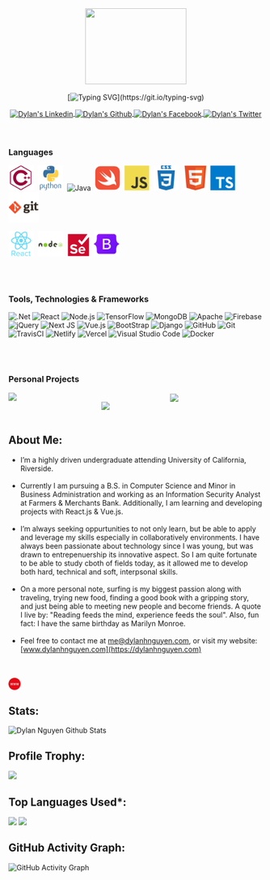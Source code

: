 
<div id="header" align="center">
  
 <img src="https://media.giphy.com/media/dWesBcTLavkZuG35MI/giphy.gif" width="200" height="150"/>
 
[![Typing SVG](https://readme-typing-svg.herokuapp.com?font=comfortaa&color=FFFFF&size=27&width=500&lines=Hi,+I'm+Dylan!;A+computer+science+undergrad..;A+full-stack+developer..;A+cybersecurity+intern..;An+open+source+contributor..;An+entrepreneur+with+both+technical+&+interpersonal+skills!)](https://git.io/typing-svg)


<a href="https://www.linkedin.com/in/dylanhnguyen/">
  <img align="center" alt="Dylan's Linkedin" width="90px" src="https://img.shields.io/badge/Linkedin-0A66C2?style=for-the-badge&logo=Linkedin&logoColor=white" />
</a>
<a href="https://github.com/thedigitalchief">
  <img align="center" alt="Dylan's Github" width="90px" src="https://img.shields.io/badge/Github-181717?style=for-the-badge&logo=Github&logoColor=white" />
</a>
 
<a href="https://www.facebook.com/dylannguyenn/">
  <img align="center" alt="Dylan's Facebook" width="90px" src="https://img.shields.io/badge/Facebook-1877F2?style=for-the-badge&logo=facebook&logoColor=white" />
</a>
  <a href="https://twitter.com/itsdigitalchief">
  <img align="center" alt="Dylan's Twitter" width="90px" src="https://img.shields.io/badge/Twitter-1DA1F2?style=for-the-badge&logo=Twitter&logoColor=white" />
</a>
 
 </div>
  
<br>
<br>

  
### Languages
<div>
  <img src="https://github.com/devicons/devicon/blob/master/icons/cplusplus/cplusplus-line.svg" title="C++" alt="C++" width="50px" height="50px"/>&nbsp;
  <img src="https://github.com/devicons/devicon/blob/master/icons/python/python-original-wordmark.svg" title="Python" alt="Python" width="50px" height="50px"/>&nbsp;
  <img src="[https://github.com/devicons/devicon/blob/master/icons/python/python-original-wordmark.svg](https://github.com/devicons/devicon/blob/master/icons/java/java-original.svg)" title="Java" alt="Java" width="50px" height="50px"/>&nbsp;
  <img src = "https://github.com/devicons/devicon/blob/master/icons/swift/swift-original.svg" title="Swift/SwiftUI" alt="Swift" width="50px" height="50px"/>&nbsp;
  <img src="https://github.com/devicons/devicon/blob/master/icons/javascript/javascript-original.svg" title="JavaScript" alt="JavaScript" width="50px" height="50px"/>&nbsp;
 <img src="https://github.com/devicons/devicon/blob/master/icons/css3/css3-plain-wordmark.svg"  title="CSS3" alt="CSS" width="50px" height="50px"/>&nbsp;
 <img src="https://github.com/devicons/devicon/blob/master/icons/html5/html5-original.svg" title="HTML5" alt="HTML" width="50px" height="50px"/>
 <img src="https://github.com/devicons/devicon/blob/master/icons/typescript/typescript-original.svg" title="TypeScript"  alt="TypeScript" width="50px" height="50px"/>&nbsp;
   <img src="https://github.com/devicons/devicon/blob/master/icons/git/git-original-wordmark.svg" title="Git" alt="Git" width="60px" height="60px"/>&nbsp;

 <img src="https://github.com/devicons/devicon/blob/master/icons/react/react-original-wordmark.svg" title="React" alt="React" width="50px" height="50px"/>&nbsp;
  <img src="https://github.com/devicons/devicon/blob/master/icons/nodejs/nodejs-original-wordmark.svg" title="NodeJS" alt="NodeJS" width="v" height="50px"/>&nbsp;
 <img src="https://github.com/devicons/devicon/blob/master/icons/selenium/selenium-original.svg" title="Selenium" alt="Selenium" width="45px" height="45px"/>&nbsp;
  <img src="https://github.com/devicons/devicon/blob/master/icons/bootstrap/bootstrap-original.svg" title="BootStrap" alt="BootStrap" width="50px" height ="50px"/>
 </div>

<br>
<br>

### Tools, Technologies & Frameworks
![.Net](https://img.shields.io/badge/.NET-5C2D91?style=for-the-badge&logo=.net&logoColor=white)
![React](https://img.shields.io/badge/-React-000?&logo=React)
![Node.js](https://img.shields.io/badge/-Node.js-000?&logo=node.js)
![TensorFlow](https://img.shields.io/badge/-TensorFlow-000?&logo=TensorFlow)
![MongoDB](https://img.shields.io/badge/MongoDB-%234ea94b.svg?style=for-the-badge&logo=mongodb&logoColor=white)
![Apache](https://img.shields.io/badge/apache-%23D42029.svg?style=for-the-badge&logo=apache&logoColor=white)
![Firebase](https://img.shields.io/badge/Firebase-ffcb2c?style=flat-square&logo=Firebase&logoColor=DD1100)
![jQuery](https://img.shields.io/badge/jquery-%230769AD.svg?style=for-the-badge&logo=jquery&logoColor=white)
![Next JS](https://img.shields.io/badge/Next-black?style=for-the-badge&logo=next.js&logoColor=white)
![Vue.js](https://img.shields.io/badge/vuejs-%2335495e.svg?style=for-the-badge&logo=vuedotjs&logoColor=%234FC08D)
![BootStrap](https://img.shields.io/badge/Bootstrap-7952B3?style=flat-square&logo=bootstrap&logoColor=white)
![Django](https://img.shields.io/badge/django-%23092E20.svg?style=for-the-badge&logo=django&logoColor=white)
![GitHub](https://img.shields.io/badge/GitHub-181717?style=flat-square&logo=github)
![Git](https://img.shields.io/badge/Git-F05032?style=flat-square&logo=Git&logoColor=white)
![TravisCI](https://img.shields.io/badge/travis%20ci-%232B2F33.svg?style=for-the-badge&logo=travis&logoColor=white)
![Netlify](https://img.shields.io/badge/netlify-%23000000.svg?style=for-the-badge&logo=netlify&logoColor=#00C7B7)
![Vercel](https://img.shields.io/badge/vercel-%23000000.svg?style=for-the-badge&logo=vercel&logoColor=white)
![Visual Studio Code](https://img.shields.io/badge/Visual%20Studio%20Code-0078d7.svg?style=for-the-badge&logo=visual-studio-code&logoColor=white)
![Docker](https://img.shields.io/badge/-Docker-000?&logo=Docker)


<br>
<br>

### Personal Projects
<a href="https://github.com/thedigitalchief/portfolio-dylanhnguyen">
  <img align="left" src="https://github-readme-stats.vercel.app/api/pin/?username=thedigitalchief&repo=portfolio-dylanhnguyen" width="320" />
</a>
 
<a href="https://github.com/thedigitalchief/voice-command-assistant">
  <img align="center" src="https://github-readme-stats.vercel.app/api/pin/?username=thedigitalchief&repo=voice-command-assistant" width="320" />
</a>

 <a href="https://github.com/thedigitalchief/automated-linkedin-bot">
  <img align="right" src="https://github-readme-stats.vercel.app/api/pin/?username=thedigitalchief&repo=automated-linkedin-bot" width="320"/>
</a>

<br>
<br>
<br>

## About Me:
- I’m a highly driven undergraduate attending University of California, Riverside. <br><br>
- Currently I am pursuing a B.S. in Computer Science and Minor in Business Administration and working as an Information Security Analyst at Farmers & Merchants Bank. Additionally, I am learning and developing projects with React.js & Vue.js. <br><br>
- I’m always seeking oppurtunities to not only learn, but be able to apply and leverage my skills especially in collaboratively environments. I have always been passionate about technology since I was young, but was drawn to entrepenuership its innovative aspect. So I am quite fortunate to be able to study cboth of fields today, as it allowed me to develop both hard, technical and soft, interpsonal skills.<br><br>
- On a more personal note, surfing is my biggest passion along with traveling, trying new food, finding a good book with a gripping story, and just being able to meeting new people and become friends. A quote I live by: "Reading feeds the mind, experience feeds the soul". Also, fun fact: I have the same birthday as Marilyn Monroe. <br><br>
- Feel free to contact me at me@dylanhnguyen.com, or visit my website: [www.dylanhnguyen.com](https://dylanhnguyen.com)<br><br><br>
<img align="center" alt="Darshan R | Portfolio" width="24px" src="https://github.com/SatYu26/SatYu26/blob/master/Assets/www.svg" />
</a> &nbsp;&nbsp;

<!-- Profile Trophy -->

## Stats:
![Dylan Nguyen Github Stats](https://github-readme-stats.vercel.app/api?username=darshanr27&theme=nord&show_icons=true&count_private=true)


## Profile Trophy:
<a href="https://github.com/ryo-ma/github-profile-trophy">
  <img width=800 src="https://github-profile-trophy.vercel.app/?username=darshanr27&column=8&theme=darkhub&no-frame=true&no-bg=true"/>
</a>
  
  
<!--   Top Languages Using -->
## Top Languages Used*:
![](https://github-profile-summary-cards.vercel.app/api/cards/repos-per-language?username=darshanr27&theme=nord_dark)
![](https://github-profile-summary-cards.vercel.app/api/cards/most-commit-language?username=darshanr27&theme=nord_dark)


<!--   GitHub stats graph -->
## GitHub Activity Graph:
 ![GitHub Activity Graph](https://activity-graph.herokuapp.com/graph?username=thedigitalchief&theme=github)
